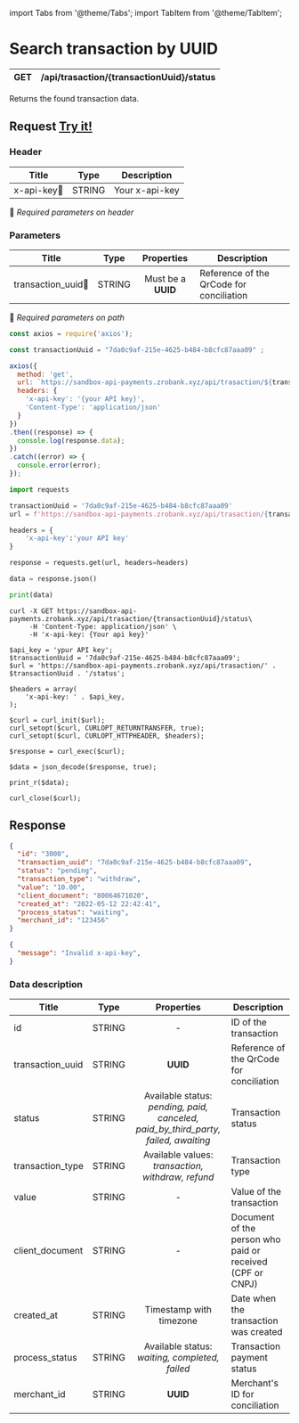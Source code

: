 import Tabs from '@theme/Tabs';
import TabItem from '@theme/TabItem';

# Search transaction by UUID

| GET      | /api/trasaction/{transactionUuid}/status |
| --------- | ----------- |

Returns the found transaction data.


## Request <a href="https://sandbox-api-payments.zrobank.xyz/api/documentation" class="try-btn">Try it!</a>
### Header

| Title                                | Type       | Description    |
| ------------------------------------ | :---------:|--------------- |
| x-api-key:small_orange_diamond:      | STRING     | Your x-api-key |
:small_orange_diamond: *Required parameters on header*


### Parameters
| Title                                  | Type        |Properties         | Description                             |
| -------------------------------------- | :---------: |:-----------------:| ----------------------------------------|
| transaction_uuid:small_orange_diamond: | STRING      |Must be a **UUID** | Reference of the QrCode for conciliation|
:small_orange_diamond: *Required parameters on path*


<Tabs>
<TabItem value="js" label="NodeJS">

```js title=Axios
const axios = require('axios');

const transactionUuid = "7da0c9af-215e-4625-b484-b8cfc87aaa09" ;

axios({
  method: 'get',
  url: `https://sandbox-api-payments.zrobank.xyz/api/trasaction/${transactionUuid}/status`,
  headers: {
    'x-api-key': '{your API key}',
    'Content-Type': 'application/json'
  }
})
.then((response) => {
  console.log(response.data);
})
.catch((error) => {
  console.error(error);
});
```
</TabItem>
<TabItem value="py" label="Python">

```python title=Requests
import requests

transactionUuid = '7da0c9af-215e-4625-b484-b8cfc87aaa09'
url = f'https://sandbox-api-payments.zrobank.xyz/api/trasaction/{transactionUuid}/status'

headers = {
    'x-api-key':'your API key'
}

response = requests.get(url, headers=headers)

data = response.json()

print(data)
```
</TabItem>
<TabItem value="shell" label="Shell">

```shell title=CURL
curl -X GET https://sandbox-api-payments.zrobank.xyz/api/trasaction/{transactionUuid}/status\
     -H 'Content-Type: application/json' \
     -H 'x-api-key: {Your api key}'
```
</TabItem>
<TabItem value="php" label="PHP">

```shell title=CURL
$api_key = 'ypur API key';
$transactionUuid = '7da0c9af-215e-4625-b484-b8cfc87aaa09';
$url = 'https://sandbox-api-payments.zrobank.xyz/api/trasaction/' . $transactionUuid . '/status';

$headers = array(
    'x-api-key: ' . $api_key,
);

$curl = curl_init($url);
curl_setopt($curl, CURLOPT_RETURNTRANSFER, true);
curl_setopt($curl, CURLOPT_HTTPHEADER, $headers);

$response = curl_exec($curl);

$data = json_decode($response, true);

print_r($data);

curl_close($curl);
```
</TabItem>
</Tabs>

## Response

<Tabs>
<TabItem value="201" label="201">

```json  title=/api/trasaction/{transactionUuid}/status
{
  "id": "3000",
  "transaction_uuid": "7da0c9af-215e-4625-b484-b8cfc87aaa09",
  "status": "pending",
  "transaction_type": "withdraw",
  "value": "10.00",
  "client_document": "80064671020",
  "created_at": "2022-05-12 22:42:41",
  "process_status": "waiting",
  "merchant_id": "123456"
}
```
</TabItem>
<TabItem value="401" label="401">

```json  title=/api/trasaction/{transactionUuid}/status
{
  "message": "Invalid x-api-key",
}
```
</TabItem>
</Tabs>

### Data description

| Title            | Type       | Properties                                                                               | Description |
| ---------------- | :---------:|:---------------------------------------------------------------------------------------: | --------------------------------------------------------- |
| id               | STRING     | -                                                                                        | ID of the transaction                                     |
| transaction_uuid | STRING     | **UUID**                                                                                 | Reference of the QrCode for conciliation                  |
| status           | STRING     | Available status: <br/> *pending, paid, canceled, paid_by_third_party, failed, awaiting* | Transaction status                                        |
| transaction_type | STRING     | Available values: <br/>*transaction, withdraw, refund*                                    | Transaction type                                          |
| value            | STRING     | -                                                                                        | Value of the transaction                                  |
| client_document  | STRING     | -                                                                                        | Document of the person who paid or received (CPF or CNPJ) |
| created_at       | STRING     | Timestamp with timezone                                                                  | Date when the transaction was created                     |
| process_status   | STRING     |Available status: <br/>*waiting, completed, failed*                                       | Transaction payment status                                |
| merchant_id      | STRING     | **UUID**                                                                                 |  Merchant's ID for conciliation                           |